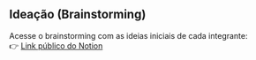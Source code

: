 ## Ideação (Brainstorming)

Acesse o brainstorming com as ideias iniciais de cada integrante:  
👉 [Link público do Notion](https://www.notion.so/1f0fb754c1f68002a256dfc87428f11a?v=1f0fb754c1f680f48108000c5553efc7&pvs=4)
